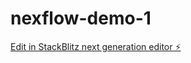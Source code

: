 # nexflow-demo-1

[Edit in StackBlitz next generation editor ⚡️](https://stackblitz.com/~/github.com/mrtunii/nexflow-demo-1)